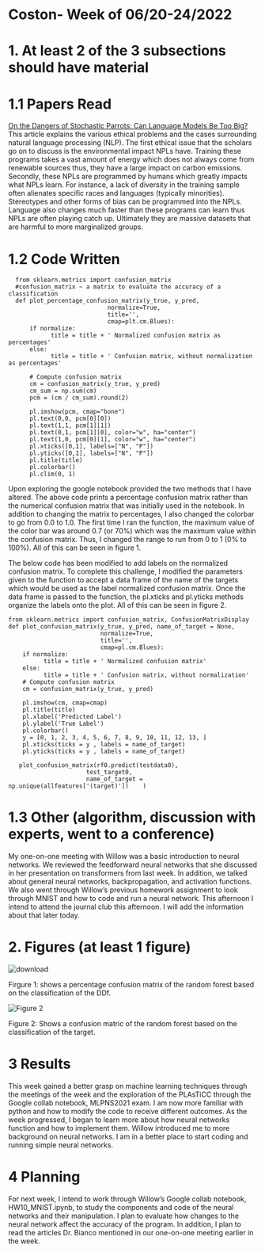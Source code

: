 # Coston- Week of 06/20-24/2022

# 1. At least 2 of the 3 subsections should have material

# 1.1 Papers Read
[On the Dangers of Stochastic Parrots: Can Language Models Be Too Big?](https://dl.acm.org/doi/pdf/10.1145/3442188.3445922) 
This article explains the various ethical problems and the cases surrounding natural language processing (NLP). The first ethical issue that 
the scholars go on to discuss is the environmental impact NPLs have. Training these programs takes a vast amount of energy which does not 
always come from renewable sources thus, they have a large impact on carbon emissions. Secondly, these NPLs are programmed by humans which 
greatly impacts what NPLs learn. For instance, a lack of diversity in the training sample often alienates specific races and languages 
(typically minorities). Stereotypes and other forms of bias can be programmed into the NPLs. Language also changes much faster than these 
programs can learn thus NPLs are often playing catch up. Ultimately they are massive datasets that are harmful to more marginalized groups. 

# 1.2 Code Written

      from sklearn.metrics import confusion_matrix
      #confusion_matrix ~ a matrix to evaluate the accuracy of a classification
      def plot_percentage_confusion_matrix(y_true, y_pred,
                                normalize=True,
                                title='',
                                cmap=plt.cm.Blues):      
          if normalize:
                title = title + ' Normalized confusion matrix as percentages'
          else:
                title = title + ' Confusion matrix, without normalization as percentages'

          # Compute confusion matrix
          cm = confusion_matrix(y_true, y_pred)
          cm_sum = np.sum(cm)
          pcm = (cm / cm_sum).round(2)

          pl.imshow(pcm, cmap="bone")
          pl.text(0,0, pcm[0][0])
          pl.text(1,1, pcm[1][1])
          pl.text(0,1, pcm[1][0], color="w", ha="center")
          pl.text(1,0, pcm[0][1], color="w", ha="center")
          pl.xticks([0,1], labels=["N", "P"])
          pl.yticks([0,1], labels=["N", "P"])
          pl.title(title)
          pl.colorbar()
          pl.clim(0, 1) 

Upon exploring the google notebook provided the two methods that I have altered. The above code prints a percentage confusion matrix 
rather than the numerical confusion matrix that was initially used in the notebook. In addition to changing the matrix to percentages, 
I also changed the colorbar to go from 0.0 to 1.0. The first time I ran the function, the maximum value of the color bar was around 0.7 
(or 70%) which was the maximum value within the confusion matrix. Thus, I changed the range to run from 0 to 1 (0% to 100%). 
All of this can be seen in figure 1.

The below code has been modified to add labels on the normalized confusion matrix. To complete this challenge, I modified the parameters 
given to the function to accept a data frame of the name of the targets which would be used as the label normalized confusion matrix. 
Once the data frame is passed to the function, the pl.xticks and pl.yticks methods organize the labels onto the plot. All of this can 
be seen in figure 2.

    from sklearn.metrics import confusion_matrix, ConfusionMatrixDisplay
    def plot_confusion_matrix(y_true, y_pred, name_of_target = None,
                              normalize=True,
                              title='',
                              cmap=pl.cm.Blues):     
        if normalize:
              title = title + ' Normalized confusion matrix'
        else:
              title = title + ' Confusion matrix, without normalization'
        # Compute confusion matrix
        cm = confusion_matrix(y_true, y_pred)

        pl.imshow(cm, cmap=cmap)
        pl.title(title)
        pl.xlabel('Predicted Label')
        pl.ylabel('True Label')
        pl.colorbar()
        y = [0, 1, 2, 3, 4, 5, 6, 7, 8, 9, 10, 11, 12, 13, ]
        pl.xticks(ticks = y , labels = name_of_target)
        pl.yticks(ticks = y , labels = name_of_target)

       plot_confusion_matrix(rf0.predict(testdata0), 
                          test_target0, 
                          name_of_target = np.unique(allfeatures['(target)'])    )

# 1.3 Other (algorithm, discussion with experts, went to a conference)

My one-on-one meeting with Willow was a basic introduction to neural networks. We reviewed the feedforward neural networks that she discussed
in her presentation on transformers from last week. In addition, we talked about general neural networks, backpropagation, and activation 
functions. We also went through Willow’s previous homework assignment to look through MNIST and how to code and run a neural network.
This afternoon I intend to attend the journal club this afternoon. I will add the information about that later today.

# 2. Figures (at least 1 figure)
![download](https://user-images.githubusercontent.com/107265822/175563564-bb78e88f-46c5-492a-b238-242b7ecee389.png)

Firgure 1: shows a percentage confusion matrix of the random forest based on the classification of the DDf.

![Figure 2](https://user-images.githubusercontent.com/107265822/175561780-bd06127b-a45b-42ac-865d-0b8ac6b9969a.png)


Figure 2: Shows a confusion matric of the random forest based on the classification of the target.


# 3 Results

This week gained a better grasp on machine learning techniques through the meetings of the week and the exploration of the PLAsTiCC through
the Google collab notebook, MLPNS2021 exam.  I am now more familiar with python and how to modify the code to receive different outcomes. 
As the week progressed, I began to learn more about how neural networks function and how to implement them. Willow introduced me to more 
background on neural networks. I am in a better place to start coding and running simple neural networks.

# 4 Planning 

For next week, I intend to work through Willow’s Google collab notebook, HW10_MNIST.ipynb, to study the components and code of the neural networks 
and their manipulation. I plan to evaluate how changes to the neural network affect the accuracy of the program. In addition, I plan to read the 
articles Dr. Bianco mentioned in our one-on-one meeting earlier in the week.
